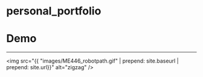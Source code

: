 # personal_portfolio

# Demo
<hr>
<p align="center">

<!-- <img src="https://github.com/byang12159/personal_portfolio/blob/main/images/ME446_robotpath.gif" width="52%"/>  -->

<img src="{{ "images/ME446_robotpath.gif" | prepend: site.baseurl | prepend: site.url}}" alt="zigzag" />